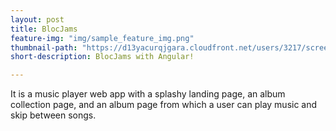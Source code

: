 ```yaml
---
layout: post
title: BlocJams
feature-img: "img/sample_feature_img.png"
thumbnail-path: "https://d13yacurqjgara.cloudfront.net/users/3217/screenshots/2030966/blocjams_1x.png"
short-description: BlocJams with Angular!

---
```

It is a music player web app with a splashy landing page, an album collection page, and an album page from which a user can play music and skip between songs.
